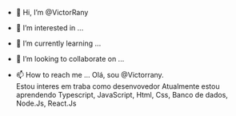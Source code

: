 - 👋 Hi, I’m @VictorRany
- 👀 I’m interested in ...
- 🌱 I’m currently learning ...
- 💞️ I’m looking to collaborate on ...


- 📫 How to reach me ...
 Olá, sou @Victorrany.         
 Estou interes em traba como desenvovedor 
 Atualmente estou aprendendo  Typescript, JavaScript, Html, Css, Banco de dados,  Node.Js, React.Js
